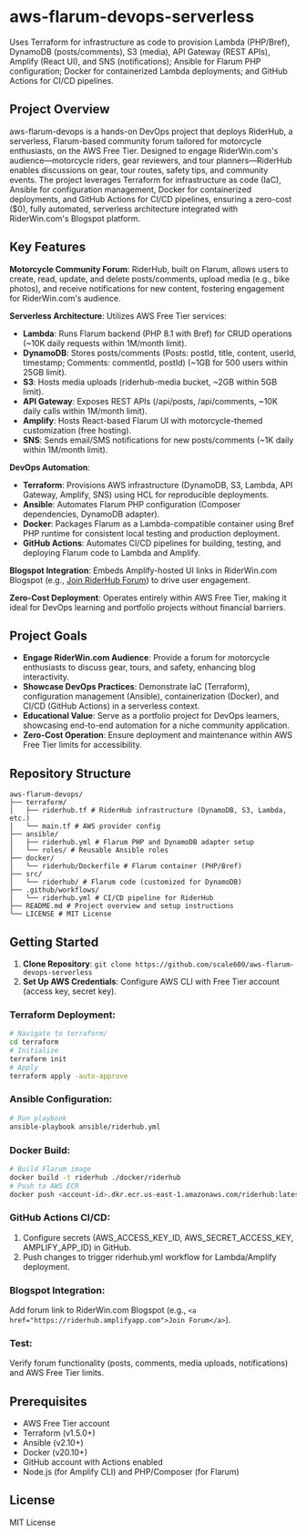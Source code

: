 # aws-flarum-devops-serverless

Uses Terraform for infrastructure as code to provision Lambda (PHP/Bref), DynamoDB (posts/comments), S3 (media), API Gateway (REST APIs), Amplify (React UI), and SNS (notifications); Ansible for Flarum PHP configuration; Docker for containerized Lambda deployments; and GitHub Actions for CI/CD pipelines.

## Project Overview

aws-flarum-devops is a hands-on DevOps project that deploys RiderHub, a serverless, Flarum-based community forum tailored for motorcycle enthusiasts, on the AWS Free Tier. Designed to engage RiderWin.com's audience—motorcycle riders, gear reviewers, and tour planners—RiderHub enables discussions on gear, tour routes, safety tips, and community events. The project leverages Terraform for infrastructure as code (IaC), Ansible for configuration management, Docker for containerized deployments, and GitHub Actions for CI/CD pipelines, ensuring a zero-cost ($0), fully automated, serverless architecture integrated with RiderWin.com's Blogspot platform.

## Key Features

**Motorcycle Community Forum**: RiderHub, built on Flarum, allows users to create, read, update, and delete posts/comments, upload media (e.g., bike photos), and receive notifications for new content, fostering engagement for RiderWin.com's audience.

**Serverless Architecture**: Utilizes AWS Free Tier services:

- **Lambda**: Runs Flarum backend (PHP 8.1 with Bref) for CRUD operations (~10K daily requests within 1M/month limit).
- **DynamoDB**: Stores posts/comments (Posts: postId, title, content, userId, timestamp; Comments: commentId, postId) (~1GB for 500 users within 25GB limit).
- **S3**: Hosts media uploads (riderhub-media bucket, ~2GB within 5GB limit).
- **API Gateway**: Exposes REST APIs (/api/posts, /api/comments, ~10K daily calls within 1M/month limit).
- **Amplify**: Hosts React-based Flarum UI with motorcycle-themed customization (free hosting).
- **SNS**: Sends email/SMS notifications for new posts/comments (~1K daily within 1M/month limit).

**DevOps Automation**:

- **Terraform**: Provisions AWS infrastructure (DynamoDB, S3, Lambda, API Gateway, Amplify, SNS) using HCL for reproducible deployments.
- **Ansible**: Automates Flarum PHP configuration (Composer dependencies, DynamoDB adapter).
- **Docker**: Packages Flarum as a Lambda-compatible container using Bref PHP runtime for consistent local testing and production deployment.
- **GitHub Actions**: Automates CI/CD pipelines for building, testing, and deploying Flarum code to Lambda and Amplify.

**Blogspot Integration**: Embeds Amplify-hosted UI links in RiderWin.com Blogspot (e.g., <a href="https://riderhub.amplifyapp.com">Join RiderHub Forum</a>) to drive user engagement.

**Zero-Cost Deployment**: Operates entirely within AWS Free Tier, making it ideal for DevOps learning and portfolio projects without financial barriers.

## Project Goals

- **Engage RiderWin.com Audience**: Provide a forum for motorcycle enthusiasts to discuss gear, tours, and safety, enhancing blog interactivity.
- **Showcase DevOps Practices**: Demonstrate IaC (Terraform), configuration management (Ansible), containerization (Docker), and CI/CD (GitHub Actions) in a serverless context.
- **Educational Value**: Serve as a portfolio project for DevOps learners, showcasing end-to-end automation for a niche community application.
- **Zero-Cost Operation**: Ensure deployment and maintenance within AWS Free Tier limits for accessibility.

## Repository Structure

```
aws-flarum-devops/
├── terraform/
│   ├── riderhub.tf # RiderHub infrastructure (DynamoDB, S3, Lambda, etc.)
│   └── main.tf # AWS provider config
├── ansible/
│   ├── riderhub.yml # Flarum PHP and DynamoDB adapter setup
│   └── roles/ # Reusable Ansible roles
├── docker/
│   └── riderhub/Dockerfile # Flarum container (PHP/Bref)
├── src/
│   └── riderhub/ # Flarum code (customized for DynamoDB)
├── .github/workflows/
│   └── riderhub.yml # CI/CD pipeline for RiderHub
├── README.md # Project overview and setup instructions
└── LICENSE # MIT License
```

## Getting Started

1. **Clone Repository**: `git clone https://github.com/scale600/aws-flarum-devops-serverless`
2. **Set Up AWS Credentials**: Configure AWS CLI with Free Tier account (access key, secret key).

### Terraform Deployment:
```bash
# Navigate to terraform/
cd terraform
# Initialize
terraform init
# Apply
terraform apply -auto-approve
```

### Ansible Configuration:
```bash
# Run playbook
ansible-playbook ansible/riderhub.yml
```

### Docker Build:
```bash
# Build Flarum image
docker build -t riderhub ./docker/riderhub
# Push to AWS ECR
docker push <account-id>.dkr.ecr.us-east-1.amazonaws.com/riderhub:latest
```

### GitHub Actions CI/CD:
1. Configure secrets (AWS_ACCESS_KEY_ID, AWS_SECRET_ACCESS_KEY, AMPLIFY_APP_ID) in GitHub.
2. Push changes to trigger riderhub.yml workflow for Lambda/Amplify deployment.

### Blogspot Integration:
Add forum link to RiderWin.com Blogspot (e.g., `<a href="https://riderhub.amplifyapp.com">Join Forum</a>`).

### Test:
Verify forum functionality (posts, comments, media uploads, notifications) and AWS Free Tier limits.

## Prerequisites

- AWS Free Tier account
- Terraform (v1.5.0+)
- Ansible (v2.10+)
- Docker (v20.10+)
- GitHub account with Actions enabled
- Node.js (for Amplify CLI) and PHP/Composer (for Flarum)

## License

MIT License
